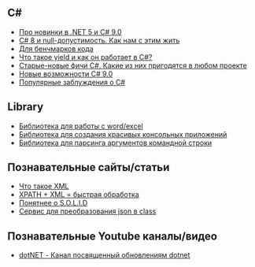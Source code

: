 **C#**
------------
- [Про новинки в .NET 5 и C# 9.0](https://habr.com/ru/post/523552/ "Про новинки в .NET 5 и C# 9.0")
- [C# 8 и null-допустимость. Как нам с этим жить](https://habr.com/ru/company/piter/blog/501520/ "C# 8 и null-допустимость. Как нам с этим жить")
- [Для бенчмарков кода](https://github.com/dotnet/BenchmarkDotNet "Для бенчмарков кода")
- [Что такое yield и как он работает в C#?](https://habr.com/ru/company/pvs-studio/blog/545462/ "Что такое yield и как он работает в C#?")
- [Старые-новые фичи C#. Какие из них пригодятся в любом проекте](https://habr.com/ru/company/nix/blog/541760/ "Старые-новые фичи C#. Какие из них пригодятся в любом проекте")
- [Новые возможности C# 9.0](https://docs.microsoft.com/ru-ru/dotnet/csharp/whats-new/csharp-9 "Новые возможности C# 9.0")
- [Популярные заблуждения о C#](https://habr.com/ru/post/541786/)



**Library**
------------
- [Библиотека для работы с word/excel](https://github.com/nissl-lab/npoi/wiki/Getting-Started-with-NPOI "Библиотека для работы с word/excel")
- [Библиотека для создания красивых консольных приложений](https://github.com/spectreconsole/spectre.console)
- [Библиотека для парсинга аргументов командной строки](https://github.com/commandlineparser/commandline)


**Познавательные сайты/статьи**
------------

- [Что такое XML](https://habr.com/ru/post/524288/ "Что такое XML")
- [XPATH + XML = быстрая обработка](https://habr.com/ru/post/526774/ "XPATH + XML = быстрая обработка")
- [Понятнее о S.O.L.I.D](https://habr.com/ru/post/508086/ "Понятнее о S.O.L.I.D")
- [Сервис для преобразования json в class](https://quicktype.io)




**Познавательные Youtube каналы/видео**
------------

- [dotNET - Канал посвященный обновлениям dotnet](https://www.youtube.com/c/dotNET/videos "dotNET - Канал посвященный обновлениям dotnet")